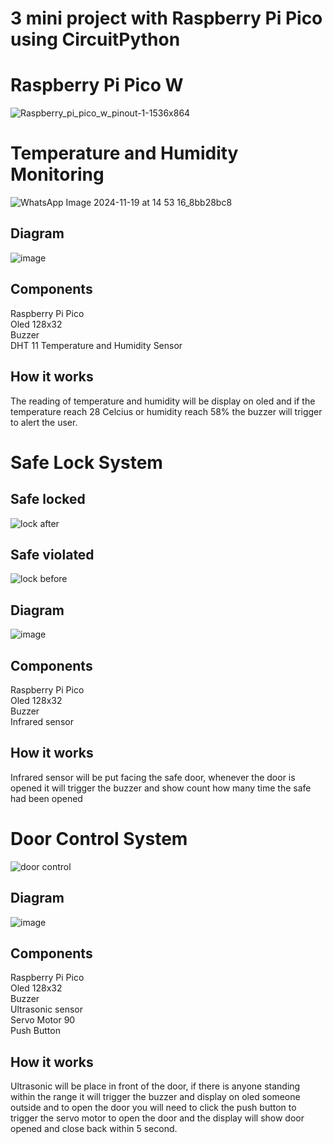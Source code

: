 # 3 mini project with Raspberry Pi Pico using CircuitPython

# Raspberry Pi Pico W
![Raspberry_pi_pico_w_pinout-1-1536x864](https://github.com/user-attachments/assets/ecf73dbf-0255-44af-b6a5-df3b1ac57800)

# Temperature and Humidity Monitoring
![WhatsApp Image 2024-11-19 at 14 53 16_8bb28bc8](https://github.com/user-attachments/assets/1bd40e2e-4f84-4e8c-8478-6f6daea0d11d)

## Diagram
![image](https://github.com/user-attachments/assets/f6d01ea4-e9c1-41b9-8faa-11be9143ea10)

## Components
Raspberry Pi Pico <br />
Oled 128x32 <br />
Buzzer <br />
DHT 11 Temperature and Humidity Sensor <br />
## How it works
The reading of temperature and humidity will be display on oled and if the temperature reach 28 Celcius or humidity reach 58% the buzzer will trigger to alert the user.

# Safe Lock System
## Safe locked
![lock after](https://github.com/user-attachments/assets/c9a2965e-9945-4fcd-9a71-5edf5309c378)
## Safe violated
![lock before](https://github.com/user-attachments/assets/512e0dbd-7925-4636-992e-f79976b2ede9)

## Diagram
![image](https://github.com/user-attachments/assets/960f4449-8ac0-4d33-8de8-437ceb0b992e)

## Components
Raspberry Pi Pico <br />
Oled 128x32 <br />
Buzzer <br />
Infrared sensor <br />
## How it works
Infrared sensor will be put facing the safe door, whenever the door is opened it will trigger the buzzer and show count how many time the safe had been opened

# Door Control System
![door control](https://github.com/user-attachments/assets/e442b466-8074-44e9-89f9-21f36a09531d)

## Diagram
![image](https://github.com/user-attachments/assets/9cf77b1f-dbc7-4380-ae88-7b5ad4020c2c)

## Components
Raspberry Pi Pico <br />
Oled 128x32 <br />
Buzzer <br />
Ultrasonic sensor <br />
Servo Motor 90 <br />
Push Button <br />
## How it works
Ultrasonic will be place in front of the door, if there is anyone standing within the range it will trigger the buzzer and display on oled someone outside and to open the door you will need to click the push button to trigger the servo motor to open the door and the display will show door opened and close back within 5 second.

